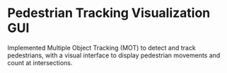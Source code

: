 # Pedestrian Tracking Visualization GUI
Implemented Multiple Object Tracking (MOT) to detect and track pedestrians, with a visual interface to display pedestrian movements and count at intersections.
